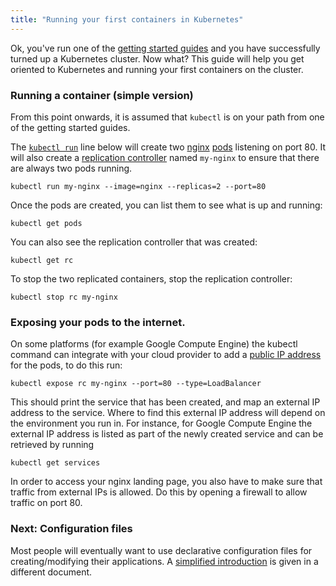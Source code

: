 ```yaml
---
title: "Running your first containers in Kubernetes"
---
```

Ok, you've run one of the [getting started guides](/{{page.version}}/docs/getting-started-guides/) and you have
successfully turned up a Kubernetes cluster.  Now what?  This guide will help you get oriented
to Kubernetes and running your first containers on the cluster.

### Running a container (simple version)

From this point onwards, it is assumed that `kubectl` is on your path from one of the getting started guides.

The [`kubectl run`](kubectl/kubectl_run) line below will create two [nginx](https://registry.hub.docker.com/_/nginx/) [pods](pods) listening on port 80. It will also create a [replication controller](replication-controller) named `my-nginx` to ensure that there are always two pods running.

```shell
kubectl run my-nginx --image=nginx --replicas=2 --port=80
```

Once the pods are created, you can list them to see what is up and running:

```shell
kubectl get pods
```

You can also see the replication controller that was created:

```shell
kubectl get rc
```

To stop the two replicated containers, stop the replication controller:

```shell
kubectl stop rc my-nginx
```

### Exposing your pods to the internet.

On some platforms (for example Google Compute Engine) the kubectl command can integrate with your cloud provider to add a [public IP address](services.html#external-services) for the pods,
to do this run:

```shell
kubectl expose rc my-nginx --port=80 --type=LoadBalancer
```

This should print the service that has been created, and map an external IP address to the service. Where to find this external IP address will depend on the environment you run in.  For instance, for Google Compute Engine the external IP address is listed as part of the newly created service and can be retrieved by running

```shell
kubectl get services
```

In order to access your nginx landing page, you also have to make sure that traffic from external IPs is allowed. Do this by opening a firewall to allow traffic on port 80.

### Next: Configuration files

Most people will eventually want to use declarative configuration files for creating/modifying their applications.  A [simplified introduction](simple-yaml)
is given in a different document.